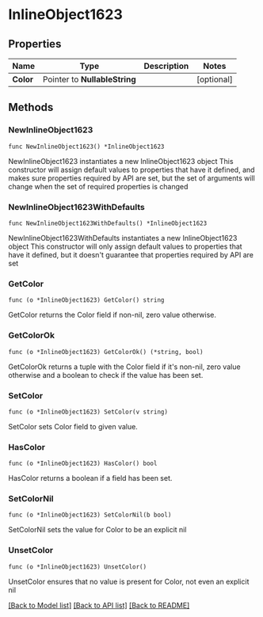 # InlineObject1623

## Properties

Name | Type | Description | Notes
------------ | ------------- | ------------- | -------------
**Color** | Pointer to **NullableString** |  | [optional] 

## Methods

### NewInlineObject1623

`func NewInlineObject1623() *InlineObject1623`

NewInlineObject1623 instantiates a new InlineObject1623 object
This constructor will assign default values to properties that have it defined,
and makes sure properties required by API are set, but the set of arguments
will change when the set of required properties is changed

### NewInlineObject1623WithDefaults

`func NewInlineObject1623WithDefaults() *InlineObject1623`

NewInlineObject1623WithDefaults instantiates a new InlineObject1623 object
This constructor will only assign default values to properties that have it defined,
but it doesn't guarantee that properties required by API are set

### GetColor

`func (o *InlineObject1623) GetColor() string`

GetColor returns the Color field if non-nil, zero value otherwise.

### GetColorOk

`func (o *InlineObject1623) GetColorOk() (*string, bool)`

GetColorOk returns a tuple with the Color field if it's non-nil, zero value otherwise
and a boolean to check if the value has been set.

### SetColor

`func (o *InlineObject1623) SetColor(v string)`

SetColor sets Color field to given value.

### HasColor

`func (o *InlineObject1623) HasColor() bool`

HasColor returns a boolean if a field has been set.

### SetColorNil

`func (o *InlineObject1623) SetColorNil(b bool)`

 SetColorNil sets the value for Color to be an explicit nil

### UnsetColor
`func (o *InlineObject1623) UnsetColor()`

UnsetColor ensures that no value is present for Color, not even an explicit nil

[[Back to Model list]](../README.md#documentation-for-models) [[Back to API list]](../README.md#documentation-for-api-endpoints) [[Back to README]](../README.md)


